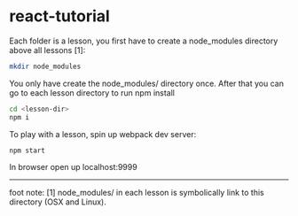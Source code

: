 # react-tutorial

Each folder is a lesson, you first have to create a node_modules directory
above all lessons [1]:

```sh
mkdir node_modules  
```
You only have create the node_modules/ directory once. After that 
you can go to each lesson directory to run npm install

```sh
cd <lesson-dir>
npm i
```

To play with a lesson, spin up webpack dev server: 

```sh
npm start
```

In browser open up localhost:9999

------------
foot note:
[1] node_modules/ in each lesson is symbolically link to this directory (OSX and Linux).


